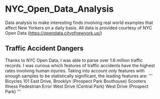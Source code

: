 # NYC_Open_Data_Analysis
Data analysis to make interesting finds involving real world examples that affect New Yorkers on a daily basis. All data is provided courtesy of NYC Open Data (https://opendata.cityofnewyork.us/)

## Traffic Accident Dangers
Thanks to NYC Open Data, I was able to parse over 1.6 million traffic records. I was curious which features of traffic accidents have the highest rates involving human injuries. Taking into account only features with enough samples to be statistically significant, the leading features are: 
'''
    Bicycles
    101 East Drive, Brooklyn (Prospect Park Bouthouse)
    Scooters
    Illness
    Pedestrian Error
    West Drive (Central Park)
    West Drive (Prospect Park)
'''
    

